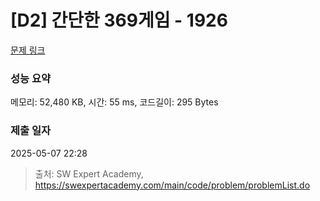 # [D2] 간단한 369게임 - 1926 

[문제 링크](https://swexpertacademy.com/main/code/problem/problemDetail.do?contestProbId=AV5PTeo6AHUDFAUq) 

### 성능 요약

메모리: 52,480 KB, 시간: 55 ms, 코드길이: 295 Bytes

### 제출 일자

2025-05-07 22:28



> 출처: SW Expert Academy, https://swexpertacademy.com/main/code/problem/problemList.do